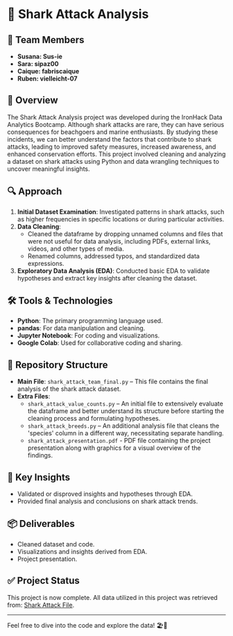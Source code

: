 # 🦈 Shark Attack Analysis

## 👥 Team Members
- **Susana: Sus-ie**
- **Sara: sipaz00**
- **Caique: fabriscaique**
- **Ruben: vielleicht-07**

## 🌊 Overview
The Shark Attack Analysis project was developed during the IronHack Data Analytics Bootcamp. Although shark attacks are rare, they can have serious consequences for beachgoers and marine enthusiasts. By studying these incidents, we can better understand the factors that contribute to shark attacks, leading to improved safety measures, increased awareness, and enhanced conservation efforts. This project involved cleaning and analyzing a dataset on shark attacks using Python and data wrangling techniques to uncover meaningful insights. 

## 🔍 Approach
1. **Initial Dataset Examination**: Investigated patterns in shark attacks, such as higher frequencies in specific locations or during particular activities.
2. **Data Cleaning**: 
   - Cleaned the dataframe by dropping unnamed columns and files that were not useful for data analysis, including PDFs, external links, videos, and other types of media.
   - Renamed columns, addressed typos, and standardized data expressions.
3. **Exploratory Data Analysis (EDA)**: Conducted basic EDA to validate hypotheses and extract key insights after cleaning the dataset.

## 🛠️ Tools & Technologies
- **Python**: The primary programming language used.
- **pandas**: For data manipulation and cleaning.
- **Jupyter Notebook**: For coding and visualizations.
- **Google Colab**: Used for collaborative coding and sharing. 

## 📁 Repository Structure
- **Main File**: `shark_attack_team_final.py` – This file contains the final analysis of the shark attack dataset.
- **Extra Files**:
  - `shark_attack_value_counts.py` – An initial file to extensively evaluate the dataframe and better understand its structure before starting the cleaning process and formulating hypotheses.
  - `shark_attack_breeds.py` – An additional analysis file that cleans the 'species' column in a different way, necessitating separate handling.
  - `shark_attack_presentation.pdf` - PDF file containing the project presentation along with graphics for a visual overview of the findings.

## 🔑 Key Insights
- Validated or disproved insights and hypotheses through EDA.
- Provided final analysis and conclusions on shark attack trends.

## 📦 Deliverables
- Cleaned dataset and code.
- Visualizations and insights derived from EDA.
- Project presentation.

## ✅ Project Status
This project is now complete. All data utilized in this project was retrieved from: [Shark Attack File](https://www.sharkattackfile.net/incidentlog.htm).

---

Feel free to dive into the code and explore the data! 🏖️🐋
